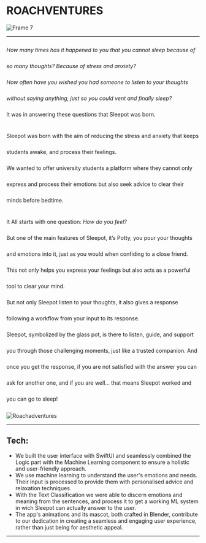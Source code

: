 # ROACHVENTURES

![Frame 7](https://github.com/SaraHuLihua/Roachventures/assets/148463154/57f6be38-67c7-491b-a67e-5cdd26b6276b)


---
<div style="line-height: 3;">

*How many times has it happened to you that you cannot sleep because of so many thoughts? Because of stress and anxiety?*  
*How often have you wished you had someone to listen to your thoughts without saying anything, just so you could vent and finally sleep?*  
It was in answering these questions that Sleepot was born.   

Sleepot was born with the aim of reducing the stress and anxiety that keeps students awake, and process their feelings.   
We wanted to offer university students a platform where they cannot only express and process their emotions but also seek advice to clear their minds before bedtime.   



It All starts with one question: *How do you feel?*    
But one of the main features of Sleepot, it’s Potty, you pour your thoughts and emotions into it, just as you would when confiding to a close friend.   
This not only helps you express your feelings but also acts as a powerful tool to clear your mind.   
But not only Sleepot listen to your thoughts, it also gives a response following a workflow from your input to its response.   
Sleepot, symbolized by the glass pot, is there to listen, guide, and support you through those challenging moments, just like a trusted companion. And once you get the response, if you are not satisfied with the answer you can ask for another one, and if you are well… that means Sleepot worked and you can go to sleep!  

</div>

![Roachadventures](https://github.com/SaraHuLihua/Roachventures/assets/148463154/92510b5e-1091-4d14-b5cb-b7b2b6aa8ded)


---

## Tech:

  

  
  
- We built the user interface with SwiftUI and seamlessly combined the Logic part with the Machine Learning component to ensure a holistic and user-friendly approach.
- We use machine learning to understand the user's emotions and needs. Their input is processed to provide them with personalised advice and relaxation techniques. 
- With the Text Classification we were able to discern emotions and meaning from the sentences, and process it to get a working ML system in wich Sleepot can actually answer to the user.
- The app's animations and its mascot, both crafted in Blender, contribute to our dedication in creating a seamless and engaging user experience, rather than just being for aesthetic appeal.

---
  





